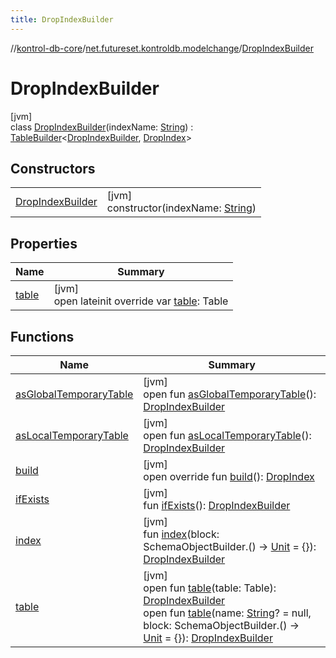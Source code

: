 ```yaml
---
title: DropIndexBuilder
---
```

//[kontrol-db-core](../../../index.html)/[net.futureset.kontroldb.modelchange](../index.html)/[DropIndexBuilder](index.html)



# DropIndexBuilder



[jvm]\
class [DropIndexBuilder](index.html)(indexName: [String](https://kotlinlang.org/api/latest/jvm/stdlib/kotlin/-string/index.html)) : [TableBuilder](../-table-builder/index.html)&lt;[DropIndexBuilder](index.html), [DropIndex](../-drop-index/index.html)&gt;



## Constructors


| | |
|---|---|
| [DropIndexBuilder](-drop-index-builder.html) | [jvm]<br>constructor(indexName: [String](https://kotlinlang.org/api/latest/jvm/stdlib/kotlin/-string/index.html)) |


## Properties


| Name | Summary |
|---|---|
| [table](table.html) | [jvm]<br>open lateinit override var [table](table.html): Table |


## Functions


| Name | Summary |
|---|---|
| [asGlobalTemporaryTable](../-table-builder/as-global-temporary-table.html) | [jvm]<br>open fun [asGlobalTemporaryTable](../-table-builder/as-global-temporary-table.html)(): [DropIndexBuilder](index.html) |
| [asLocalTemporaryTable](../-table-builder/as-local-temporary-table.html) | [jvm]<br>open fun [asLocalTemporaryTable](../-table-builder/as-local-temporary-table.html)(): [DropIndexBuilder](index.html) |
| [build](build.html) | [jvm]<br>open override fun [build](build.html)(): [DropIndex](../-drop-index/index.html) |
| [ifExists](if-exists.html) | [jvm]<br>fun [ifExists](if-exists.html)(): [DropIndexBuilder](index.html) |
| [index](--index--.html) | [jvm]<br>fun [index](--index--.html)(block: SchemaObjectBuilder.() -&gt; [Unit](https://kotlinlang.org/api/latest/jvm/stdlib/kotlin/-unit/index.html) = {}): [DropIndexBuilder](index.html) |
| [table](../-table-builder/table.html) | [jvm]<br>open fun [table](../-table-builder/table.html)(table: Table): [DropIndexBuilder](index.html)<br>open fun [table](../-table-builder/table.html)(name: [String](https://kotlinlang.org/api/latest/jvm/stdlib/kotlin/-string/index.html)? = null, block: SchemaObjectBuilder.() -&gt; [Unit](https://kotlinlang.org/api/latest/jvm/stdlib/kotlin/-unit/index.html) = {}): [DropIndexBuilder](index.html) |


